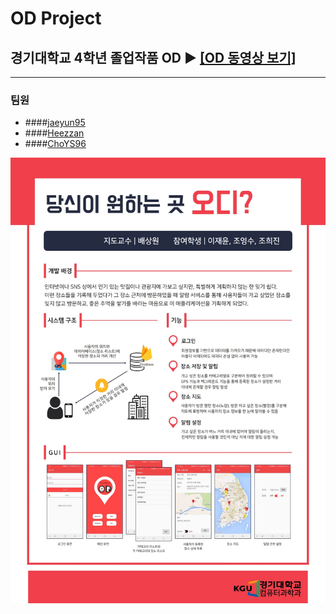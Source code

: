 # OD Project

## 경기대학교 4학년 졸업작품 OD ▶ [[OD 동영상 보기]](https://youtu.be/Pbh0QHIHu2s)
- - -
### 팀원  
* ####[jaeyun95](https://github.com/jaeyun95)    
* ####[Heezzan](https://github.com/Heezzan)   
* ####[ChoYS96](https://github.com/ChoYS96)

![OD](/image/OD.jpg)   

